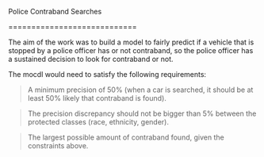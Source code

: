 Police Contraband Searches

============================


The aim of the work was to build a model to fairly predict if a vehicle that is stopped by a police officer has or not contraband, so the police officer has a sustained decision to look for contraband or not.

The mocdl would need to satisfy the following requirements:

> A minimum precision of 50% (when a car is searched, it should be at least 50% likely that contraband is found).

> The precision discrepancy should not be bigger than 5% between the protected classes (race, ethnicity, gender).

> The largest possible amount of contraband found, given the constraints above.

